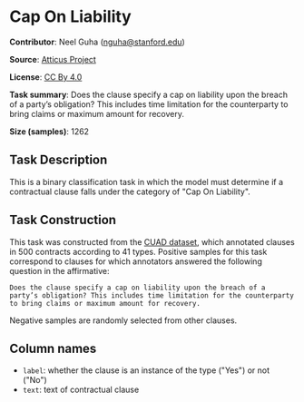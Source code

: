 # Cap On Liability

**Contributor**: Neel Guha (nguha@stanford.edu)

**Source**: [Atticus Project](https://www.atticusprojectai.org/cuad>)

**License**: [CC By 4.0](https://creativecommons.org/licenses/by/4.0/)

**Task summary**: Does the clause specify a cap on liability upon the breach of a party’s obligation? This includes time limitation for the counterparty to bring claims or maximum amount for recovery.

**Size (samples)**: 1262

## Task Description

This is a binary classification task in which the model must determine if a contractual clause falls under the category of "Cap On Liability".

## Task Construction

This task was constructed from the [CUAD dataset](https://www.atticusprojectai.org/cuad), which annotated clauses in 500 contracts according to 41 types. Positive samples for this task correspond to clauses for which annotators answered the following question in the affirmative:

```text
Does the clause specify a cap on liability upon the breach of a party’s obligation? This includes time limitation for the counterparty to bring claims or maximum amount for recovery.
```

Negative samples are randomly selected from other clauses.

## Column names

- `label`: whether the clause is an instance of the type ("Yes") or not ("No")
- `text`: text of contractual clause